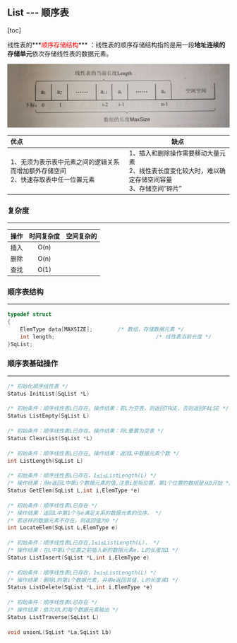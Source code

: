 ## List --- 顺序表

[toc]

线性表的***<font color=red>顺序存储结构</font>*** ：线性表的顺序存储结构指的是用一段**地址连续的存储单元**依次存储线性表的数据元素。

![顺序表](顺序表.jpg)

| 优点                                                         | 缺点                                                         |
| :----------------------------------------------------------- | ------------------------------------------------------------ |
| 1、无须为表示表中元素之间的逻辑关系而增加额外存储空间<br />2、快速存取表中任一位置元素 | 1、插入和删除操作需要移动大量元素<br />2、线性表长度变化较大时，难以确定存储空间容量<br />3、存储空间“碎片” |

### 复杂度

---

| 操作 | 时间复杂度 | 空间复杂的 |
| :--: | :--------: | :--------: |
| 插入 |    O(n)    |            |
| 删除 |    O(n)    |            |
| 查找 |    O(1)    |            |

### 顺序表结构

---

```c
typedef struct
{
	ElemType data[MAXSIZE];        /* 数组，存储数据元素 */
	int length;                                /* 线性表当前长度 */
}SqList;
```

### 顺序表基础操作

---

```c
/* 初始化顺序线性表 */
Status InitList(SqList *L) 

/* 初始条件：顺序线性表L已存在。操作结果：若L为空表，则返回TRUE，否则返回FALSE */
Status ListEmpty(SqList L)

/* 初始条件：顺序线性表L已存在。操作结果：将L重置为空表 */
Status ClearList(SqList *L)

/* 初始条件：顺序线性表L已存在。操作结果：返回L中数据元素个数 */
int ListLength(SqList L)

/* 初始条件：顺序线性表L已存在，1≤i≤ListLength(L) */
/* 操作结果：用e返回L中第i个数据元素的值,注意i是指位置，第1个位置的数组是从0开始 */
Status GetElem(SqList L,int i,ElemType *e)

/* 初始条件：顺序线性表L已存在 */
/* 操作结果：返回L中第1个与e满足关系的数据元素的位序。 */
/* 若这样的数据元素不存在，则返回值为0 */
int LocateElem(SqList L,ElemType e)

/* 初始条件：顺序线性表L已存在,1≤i≤ListLength(L)， */
/* 操作结果：在L中第i个位置之前插入新的数据元素e，L的长度加1 */
Status ListInsert(SqList *L,int i,ElemType e)

/* 初始条件：顺序线性表L已存在，1≤i≤ListLength(L) */
/* 操作结果：删除L的第i个数据元素，并用e返回其值，L的长度减1 */
Status ListDelete(SqList *L,int i,ElemType *e) 

/* 初始条件：顺序线性表L已存在 */
/* 操作结果：依次对L的每个数据元素输出 */
Status ListTraverse(SqList L)

void unionL(SqList *La,SqList Lb)
```
